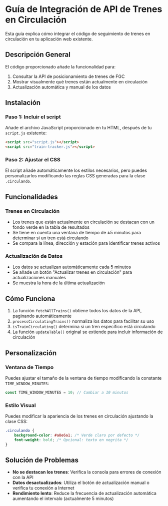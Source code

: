 # Guía de Integración de API de Trenes en Circulación

Esta guía explica cómo integrar el código de seguimiento de trenes en circulación en tu aplicación web existente.

## Descripción General

El código proporcionado añade la funcionalidad para:

1. Consultar la API de posicionamiento de trenes de FGC
2. Mostrar visualmente qué trenes están actualmente en circulación
3. Actualización automática y manual de los datos

## Instalación

### Paso 1: Incluir el script

Añade el archivo JavaScript proporcionado en tu HTML, después de tu `script.js` existente:

```html
<script src="script.js"></script>
<script src="train-tracker.js"></script>
```

### Paso 2: Ajustar el CSS

El script añade automáticamente los estilos necesarios, pero puedes personalizarlos modificando las reglas CSS generadas para la clase `.circulando`.

## Funcionalidades

### Trenes en Circulación

- Los trenes que están actualmente en circulación se destacan con un fondo verde en la tabla de resultados
- Se tiene en cuenta una ventana de tiempo de ±5 minutos para determinar si un tren está circulando
- Se compara la línea, dirección y estación para identificar trenes activos

### Actualización de Datos

- Los datos se actualizan automáticamente cada 5 minutos
- Se añade un botón "Actualizar trenes en circulación" para actualizaciones manuales
- Se muestra la hora de la última actualización

## Cómo Funciona

1. La función `fetchAllTrains()` obtiene todos los datos de la API, paginando automáticamente
2. `processCirculatingTrains()` normaliza los datos para facilitar su uso
3. `isTrainCirculating()` determina si un tren específico está circulando
4. La función `updateTable()` original se extiende para incluir información de circulación

## Personalización

### Ventana de Tiempo

Puedes ajustar el tamaño de la ventana de tiempo modificando la constante `TIME_WINDOW_MINUTES`:

```javascript
const TIME_WINDOW_MINUTES = 10; // Cambiar a 10 minutos
```

### Estilo Visual

Puedes modificar la apariencia de los trenes en circulación ajustando la clase CSS:

```css
.circulando {
    background-color: #a8e6a1; /* Verde claro por defecto */
    font-weight: bold; /* Opcional: texto en negrita */
}
```

## Solución de Problemas

- **No se destacan los trenes**: Verifica la consola para errores de conexión con la API
- **Datos desactualizados**: Utiliza el botón de actualización manual o verifica tu conexión a Internet
- **Rendimiento lento**: Reduce la frecuencia de actualización automática aumentando el intervalo (actualmente 5 minutos)
